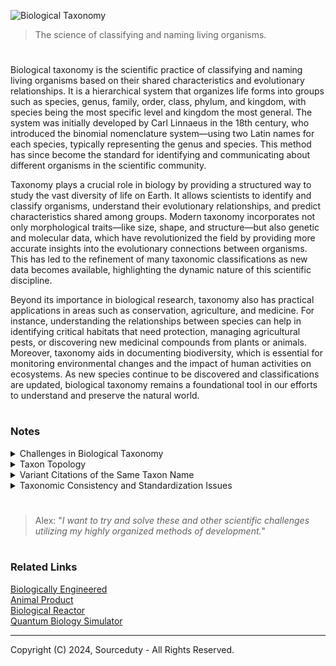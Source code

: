 ![Biological Taxonomy](https://github.com/user-attachments/assets/8d405603-0e1d-432f-9546-d2ece0543699)

> The science of classifying and naming living organisms.

#

Biological taxonomy is the scientific practice of classifying and naming living organisms based on their shared characteristics and evolutionary relationships. It is a hierarchical system that organizes life forms into groups such as species, genus, family, order, class, phylum, and kingdom, with species being the most specific level and kingdom the most general. The system was initially developed by Carl Linnaeus in the 18th century, who introduced the binomial nomenclature system—using two Latin names for each species, typically representing the genus and species. This method has since become the standard for identifying and communicating about different organisms in the scientific community.

Taxonomy plays a crucial role in biology by providing a structured way to study the vast diversity of life on Earth. It allows scientists to identify and classify organisms, understand their evolutionary relationships, and predict characteristics shared among groups. Modern taxonomy incorporates not only morphological traits—like size, shape, and structure—but also genetic and molecular data, which have revolutionized the field by providing more accurate insights into the evolutionary connections between organisms. This has led to the refinement of many taxonomic classifications as new data becomes available, highlighting the dynamic nature of this scientific discipline.

Beyond its importance in biological research, taxonomy also has practical applications in areas such as conservation, agriculture, and medicine. For instance, understanding the relationships between species can help in identifying critical habitats that need protection, managing agricultural pests, or discovering new medicinal compounds from plants or animals. Moreover, taxonomy aids in documenting biodiversity, which is essential for monitoring environmental changes and the impact of human activities on ecosystems. As new species continue to be discovered and classifications are updated, biological taxonomy remains a foundational tool in our efforts to understand and preserve the natural world.

#
### Notes

<details><summary>Challenges in Biological Taxonomy</summary>
<br>

Challenges in Biological Taxonomy

The representation and management of taxonomic information present various challenges due to the dynamic nature of biological classification and the decentralized manner in which taxonomic data is managed. These challenges can lead to inconsistencies, data integrity issues, and difficulties in integrating and analyzing taxonomic information across different systems. Below are some common problems encountered in representing taxonomic information, along with potential solutions using AI, Python, and other software tools.

1. Variant Citations of the Same Taxon Name
   - Different ways to cite the same species or taxon name create inconsistencies.
   - Solution: Develop and adopt standardized formats for citing taxon names to ensure consistency across databases.

2. Homonyms (Same Name Used for Multiple Taxa)
   - A single name can refer to different taxa, causing confusion and errors.
   - Solution: Implement systems to identify and resolve homonyms, ensuring that different taxa with the same name are clearly distinguished.

3. Synonyms (Multiple Non-Current Names for the Same Taxon)
   - Multiple outdated names for the same taxon complicate data consistency.
   - Solution: Use standardized protocols to manage synonyms, linking non-current names to their accepted counterparts.

4. Changes in Name and Taxon Concept Over Time
   - Taxon names and concepts can change, making historical data integration difficult.
   - Solution: Implement version control systems that track changes in taxon names and concepts over time, maintaining historical records.

5. Non-Standardized Categories and Metadata
   - Lack of standardization in taxonomic databases hampers effective data analysis and integration.
   - Solution: Develop and promote the use of standardized categories and metadata to improve data consistency and interoperability.

6. Data Integrity Risks in Online Databases
   - Issues arise from continuous updates, discrepancies between online and offline versions, and potential data corruption.
   - Solution: Implement rigorous data integrity checks and synchronization protocols between online and offline versions to prevent data discrepancies.

7. Technical Access Issues
   - Server or internet outages can restrict access to taxonomic databases.
   - Solution: Ensure databases have robust backup systems and redundancy to mitigate the impact of server or internet outages.

8. Complex Query Capabilities
   - Online databases may differ in their ability to handle complex queries, affecting data retrieval and analysis.
   - Solution: Improve the technical capacity of databases to handle complex queries, making data extraction and analysis more efficient.

9. Data Aggregation and Integration Challenges
   - Aligning and integrating non-standardized data across different databases is challenging as the amount of information grows.
   - Solution: Develop advanced tools and methodologies for aggregating and integrating data from different sources, focusing on alignment of non-standardized data.

10. International Code of Zoological Nomenclature (ICZN)
    - Governs the naming of animals and provides rules and guidelines for taxonomic classification.
    - Help Required: Support in digitizing historical taxonomic records and developing automated tools for enforcing ICZN rules.

11. International Code of Nomenclature for algae, fungi, and plants (ICNafp)
    - Regulates the naming of plants, algae, and fungi, ensuring consistency and standardization.
    - Help Required: Collaboration in creating and maintaining a global database and development of tools to track taxonomy changes.

12. International Code of Nomenclature of Prokaryotes (ICNP)
    - Manages the naming and classification of bacteria and archaea, providing a framework for standardized microbial nomenclature.
    - Help Required: Refining databases for bacterial and archaeal species and creating machine learning tools for new species identification.

13. Catalogue of Life (CoL)
    - A comprehensive database that compiles and standardizes global species data.
    - Help Required: Global collaboration for data inclusion and updating, and development of integration tools for database synchronization.

14. Global Biodiversity Information Facility (GBIF)
    - An international network providing access to data on all types of life on Earth, supporting data standardization and sharing.
    - Help Required: Expansion of data coverage through partnerships and enhancements to improve data accessibility and user interface.

15. Biodiversity Information Standards (TDWG)
    - Develops standards for biodiversity data, ensuring interoperability and consistency across platforms.
    - Help Required: Involvement of software developers and data scientists in developing new standards and promoting their adoption.

16. International Union for Conservation of Nature (IUCN)
    - Compiles and maintains the IUCN Red List, including taxonomic information on species at risk of extinction.
    - Help Required: Participation from taxonomists for accurate assessments and development of tools for better data collection and analysis.

17. International Plant Names Index (IPNI)
    - Provides authoritative information on the names of seed plants, ferns, and lycophytes.
    - Help Required: Technical support for enhancing database interface and contributions from botanists to keep data current.

18. FishBase and AlgaeBase
    - Specialized databases focusing on fish and algae taxonomy, widely used in scientific research.
    - Help Required: Continued input from experts and assistance in improving database interoperability with other systems.

19. National and Regional Taxonomic Authorities
    - National bodies that contribute to global databases and manage local species information.
    - Help Required: Collaboration between national and global authorities, and support for capacity-building in developing countries.

20. Individual Taxonomists and Research Institutions
    - Taxonomists and research institutions contribute to the global taxonomic framework, often publishing their work in scientific journals.
    - Help Required: Support in digitizing and integrating published work into global databases and development of better data sharing tools.
   
<br>
</details>

<details><summary>Taxon Topology</summary>
<br>

Taxon topology refers to the arrangement and relationship of taxa within a hierarchical classification system. It involves how different taxonomic ranks (such as species, genera, families, etc.) are structured and related to one another.

1. Hierarchical Structure:
- Taxa are organized into a nested hierarchy, where each level represents a rank in the classification system.
- Example hierarchy: Kingdom > Phylum > Class > Order > Family > Genus > Species.

2. Phylogenetic Relationships:
- Reflects the evolutionary relationships between taxa based on shared ancestry.
- Phylogenetic trees or cladograms are used to depict these relationships.

3. Taxonomic Ranks:
- Different ranks represent different levels of classification.
- For instance, *Homo sapiens* is a species within the genus *Homo*, family *Hominidae*, order *Primates*, class *Mammalia*, phylum *Chordata*, and kingdom *Animalia*.

4. Synonymy and Homonymy:
- Synonyms: Different names for the same taxon.
- Homonyms: Same name used for different taxa.

5. Taxonomic Revisions:
- Changes in taxonomy may occur due to new discoveries or re-evaluations of relationships.
- This can lead to reorganization of taxa and changes in their topology.

6. Type Specimens:
- Reference specimens used to define a taxon.
- Essential for establishing and validating taxonomic names and classifications.

7. Hierarchical Relationships in Databases:
- Taxonomic databases often use hierarchical structures to organize data and facilitate searches.
- Consistent topology is crucial for accurate data retrieval and integration.

<br>
</details>

<details><summary>Variant Citations of the Same Taxon Name</summary>
<br>

To address issues with variant citations of the same taxon name, the following types of databases, records, and taxonomies may need improvements:

1. Taxonomic Databases:

- Global Biodiversity Information Facility (GBIF)
- iNaturalist
- The Plant List
- Catalogue of Life
- World Register of Marine Species (WoRMS)

These databases often need standardization in how taxon names are cited and managed.

2. Publication Records:

- Journal articles (especially older publications)
- Books and monographs on taxonomy
- Conference proceedings related to taxonomy and systematics

Publications may use varying citation styles and formats that should be harmonized.

3. Historical Taxonomies:

- Historical botanical and zoological catalogs
- Outdated classification systems that have since been revised

Historical taxonomies might require updates to align with current standards.

4. Synonym Lists and Databases:

- Species synonymy databases such as The International Plant Names Index (IPNI)
- Biodiversity Heritage Library (BHL)
- American Museum of Natural History’s (AMNH) collections

Synonym lists may need to be standardized to ensure consistent citation of taxon names.

5. Institutional Records:

- Museum collections
- Herbaria
- Botanical gardens 

Institutional records should be updated to reflect consistent taxonomic nomenclature and citation formats.

<br>
</details>

<details><summary>Taxonomic Consistency and Standardization Issues</summary>
<br>

1. Global Biodiversity Information Facility (GBIF):

- Inconsistencies: Different formats for author names and publication years, such as varying abbreviations or inclusion of additional information.
- Standardization Issue: Lack of uniformity in how authors and years are presented, affecting data integration and comparability. This can lead to difficulties in cross-referencing taxonomic information and integrating data from various sources.

2. iNaturalist:

- Inconsistencies: Variation in whether author names and publication years are included and how they are formatted.
- Standardization Issue: Inconsistent application of citation details, where some entries may omit author names or use different formats for years. This variability can lead to confusion and hinder the ability to match records across different platforms.

3. The Plant List:

- Inconsistencies: Different styles for author abbreviations and citation formats, such as the use of initials versus full names.
- Standardization Issue: Variability in how scientific names and citation details are presented, which can result in discrepancies and complicate the process of referencing and retrieving information. A lack of a single, unified format can lead to misidentification or errors in data handling.

4. Catalogue of Life:

- Inconsistencies: Variations in the presentation of author names and publication years, including differences in punctuation and formatting.
- Standardization Issue: Absence of a consistent format for taxon names and citation details across entries. This inconsistency can affect the accuracy of taxonomic records and make it difficult to compare data between different sources.

5. World Register of Marine Species (WoRMS):

- Inconsistencies: Inconsistent use of parentheses, author names, and publication years, and variations in citation detail inclusion.
- Standardization Issue: Inconsistent formatting practices that lead to discrepancies and challenges in cross-referencing data. Different citation styles can complicate efforts to integrate and verify taxonomic information.

Overall Problems:

- Format Variability: Different databases use different formats for the same elements (e.g., author names, publication years), leading to inconsistencies. This variability can cause confusion and make it difficult to compile and compare data across databases.

- Incomplete Citations: Some sources may omit critical details like author names or publication years, which can result in incomplete or inaccurate references.

- Inconsistent Abbreviations: Variations in abbreviating author names or using different formats for years contribute to inconsistency. This inconsistency can hinder the ability to reliably cross-reference and validate taxonomic data.

- Lack of Uniformity: Different databases may follow their own citation practices without adherence to a common standard. This lack of uniformity can lead to discrepancies and complicate efforts to standardize taxonomic information.

Addressing these issues requires developing and enforcing standardized formats and citation rules across all taxonomic resources to ensure consistency, accuracy, and ease of data integration.

<br>
</details>

#

> Alex: "*I want to try and solve these and other scientific challenges utilizing my highly organized methods of development.*"

#
### Related Links

[Biologically Engineered](https://github.com/sourceduty/Biologically_Engineered)
<br>
[Animal Product](https://github.com/sourceduty/Animal_Product)
<br>
[Biological Reactor](https://github.com/sourceduty/Biological_Reactor)
<br>
[Quantum Biology Simulator](https://github.com/sourceduty/Quantum_Biology_Simulator)

***
Copyright (C) 2024, Sourceduty - All Rights Reserved.
